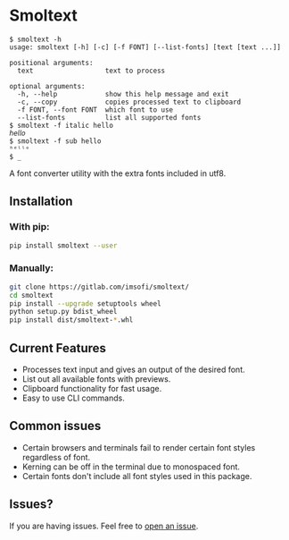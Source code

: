 # Smoltext

```
$ smoltext -h
usage: smoltext [-h] [-c] [-f FONT] [--list-fonts] [text [text ...]]

positional arguments:
  text                  text to process

optional arguments:
  -h, --help            show this help message and exit
  -c, --copy            copies processed text to clipboard
  -f FONT, --font FONT  which font to use
  --list-fonts          list all supported fonts
$ smoltext -f italic hello
𝘩𝘦𝘭𝘭𝘰
$ smoltext -f sub hello
ʰᵉˡˡᵒ
$ _
```

A font converter utility with the extra fonts included in utf8.

## Installation

### With pip:
```bash
pip install smoltext --user
```

### Manually:

```bash
git clone https://gitlab.com/imsofi/smoltext/
cd smoltext
pip install --upgrade setuptools wheel
python setup.py bdist_wheel
pip install dist/smoltext-*.whl
```

## Current Features

* Processes text input and gives an output of the desired font.
* List out all available fonts with previews.
* Clipboard functionality for fast usage.
* Easy to use CLI commands.

## Common issues

* Certain browsers and terminals fail to render certain font styles regardless of font.
* Kerning can be off in the terminal due to monospaced font.
* Certain fonts don't include all font styles used in this package.

## Issues?

If you are having issues. Feel free to [open an issue](https://gitlab.com/imsofi/smoltext/-/issues).
